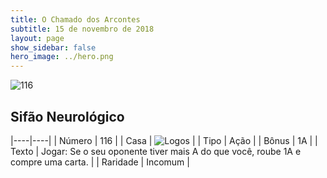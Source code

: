 ```yaml
---
title: O Chamado dos Arcontes
subtitle: 15 de novembro de 2018
layout: page
show_sidebar: false
hero_image: ../hero.png
---
```


![116](https://cdn.keyforgegame.com/media/card_front/pt/341_116_CW34G484FFRV_pt.png)

## Sifão Neurológico

|----|----|
| Número | 116 |
| Casa | ![Logos](https://archonarcana.com/images/thumb/c/ce/Logos.png/22px-Logos.png "Logos") |
| Tipo | Ação |
| Bônus | 1A |
| Texto | Jogar: Se o seu oponente tiver mais A do que você, roube 1A e compre uma carta. |
| Raridade | Incomum |
